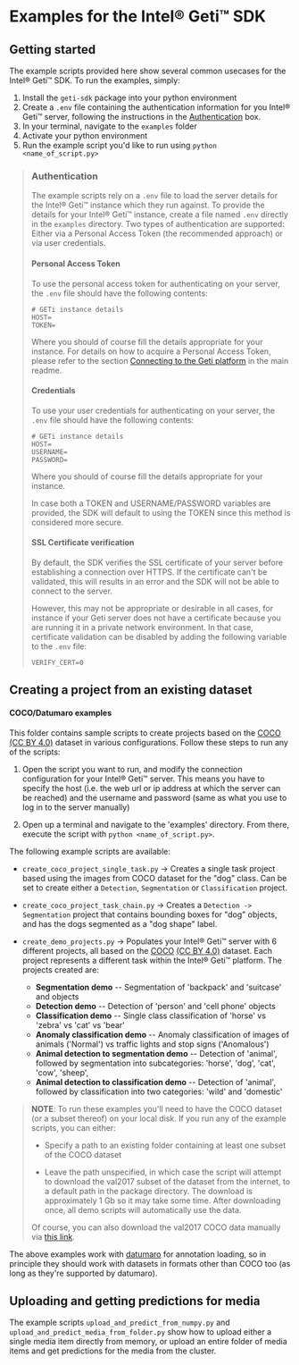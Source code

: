 # Examples for the Intel® Geti™ SDK

## Getting started
The example scripts provided here show several common usecases for the Intel® Geti™ SDK. To run
the examples, simply:
1. Install the `geti-sdk` package into your python environment
2. Create a `.env` file containing the authentication information for you Intel® Geti™
   server, following the instructions in the [Authentication](#authentication)
   box.
3. In your terminal, navigate to the `examples` folder
4. Activate your python environment
5. Run the example script you'd like to run using `python <name_of_script.py>`

> ### Authentication
>
> The example scripts rely on a `.env` file to load the server details for the Intel® Geti™
> instance which they run against. To provide the details for your Intel® Geti™ instance,
> create a file named `.env` directly in the `examples` directory. Two types of
> authentication are supported: Either via a Personal Access Token (the recommended
> approach) or via user credentials.
>
> #### Personal Access Token
> To use the personal access token for authenticating on your server, the `.env` file
> should have the following contents:
> ```shell
> # GETi instance details
> HOST=
> TOKEN=
> ```
> Where you should of course fill the details appropriate for your instance. For details
> on how to acquire a Personal Access Token, please refer to the section
> [Connecting to the Geti platform](../README.md#connecting-to-the-geti-platform) in the
> main readme.
>
> #### Credentials
> To use your user credentials for authenticating on your server, the `.env` file
> should have the following contents:
> ```shell
> # GETi instance details
> HOST=
> USERNAME=
> PASSWORD=
> ```
> Where you should of course fill the details appropriate for your instance.
>
> In case both a TOKEN and USERNAME/PASSWORD variables are provided, the SDK
> will default to using the TOKEN since this method is considered more secure.
> #### SSL Certificate verification
> By default, the SDK verifies the SSL certificate of your server before establishing
> a connection over HTTPS. If the certificate can't be validated, this will results in
> an error and the SDK will not be able to connect to the server.
>
> However, this may not be appropriate or desirable in all cases, for instance if your
> Geti server does not have a certificate because you are running it in a private
> network environment. In that case, certificate validation can be disabled by adding
> the following variable to the `.env` file:
> ```shell
> VERIFY_CERT=0
> ```

## Creating a project from an existing dataset
#### COCO/Datumaro examples
This folder contains sample scripts to create projects based on the
[COCO](https://cocodataset.org/#home) [(CC BY 4.0)](https://creativecommons.org/licenses/by/4.0/) dataset in various configurations. Follow these steps to run any of the scripts:


1. Open the script you want to run, and modify the connection configuration for your
   Intel® Geti™ server. This means you have to specify the host (i.e. the web url or ip address
   at which the server can be reached) and the username and password (same as what
   you use to log in to the server manually)

2. Open up a terminal and navigate to the 'examples' directory. From there, execute
   the script with `python <name_of_script.py>`.

The following example scripts are available:

- `create_coco_project_single_task.py` -> Creates a single task project based using
  the images from COCO dataset for the "dog" class. Can be set to create either a
  `Detection`, `Segmentation` or `Classification` project.


- `create_coco_project_task_chain.py` -> Creates a `Detection -> Segmentation` project that
  contains bounding boxes for "dog" objects, and has the dogs segmented as a "dog shape"
  label.


- `create_demo_projects.py` -> Populates your Intel® Geti™ server with 6 different projects,
  all based on the [COCO](https://cocodataset.org/#home) [(CC BY 4.0)](https://creativecommons.org/licenses/by/4.0/) dataset. Each project represents a different task
  within the Intel® Geti™ platform. The projects created are:

  - **Segmentation demo** -- Segmentation of 'backpack' and 'suitcase' and objects
  - **Detection demo** -- Detection of 'person' and 'cell phone' objects
  - **Classification demo** -- Single class classification of 'horse' vs 'zebra'
    vs 'cat' vs 'bear'
  - **Anomaly classification demo** -- Anomaly classification of images of animals
    ('Normal') vs traffic lights and stop signs ('Anomalous')
  - **Animal detection to segmentation demo** -- Detection of 'animal', followed by
    segmentation into subcategories: 'horse', 'dog', 'cat', 'cow', 'sheep',
  - **Animal detection to classification demo** -- Detection of 'animal', followed by
    classification into two categories: 'wild' and 'domestic'

> **NOTE**: To run these examples you'll need to have the COCO dataset (or a subset thereof) on
> your local disk. If you run any of the example scripts, you can either:
>
>    - Specify a path to an existing folder containing at least one subset of the
>      COCO dataset
>
>    - Leave the path unspecified, in which case the script will attempt to download
>      the val2017 subset of the dataset from the internet, to a default path in the
>      package directory. The download is approximately 1 Gb so it may take some
>      time. After downloading once, all demo scripts will automatically use the data.
>
>
> Of course, you can also download the val2017 COCO data manually via
> [this link](http://images.cocodataset.org/zips/val2017.zip).

The above examples work with [datumaro](https://github.com/openvinotoolkit/datumaro) for annotation loading, so in principle they
should work with datasets in formats other than COCO too (as long as they're supported
by datumaro).

## Uploading and getting predictions for media
The example scripts `upload_and_predict_from_numpy.py` and
`upload_and_predict_media_from_folder.py` show how to upload either a single media
item directly from memory, or upload an entire folder of media items and
get predictions for the media from the cluster.
